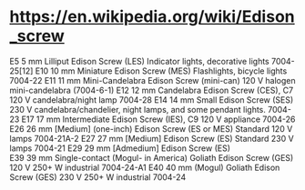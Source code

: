 # https://en.wikipedia.org/wiki/Edison_screw
E5	5 mm	Lilliput Edison Screw (LES)	Indicator lights, decorative lights	7004-25[12]
E10	10 mm	Miniature Edison Screw (MES)	Flashlights, bicycle lights	7004-22
E11	11 mm	Mini-Candelabra Edison Screw (mini-can)	120 V halogen mini-candelabra	(7004-6-1)
E12	12 mm	Candelabra Edison Screw (CES), C7	120 V candelabra/night lamp	7004-28
E14	14 mm	Small Edison Screw (SES)	230 V candelabra/chandelier, night lamps, and some pendant lights.	7004-23
E17	17 mm	Intermediate Edison Screw (IES), C9	120 V appliance	7004-26
E26	26 mm	[Medium] (one-inch) Edison Screw (ES or MES)	Standard 120 V lamps	7004-21A-2
E27	27 mm	[Medium] Edison Screw (ES)	Standard 230 V lamps	7004-21
E29	29 mm	[Admedium] Edison Screw (ES)		
E39	39 mm	Single-contact (Mogul- in America) Goliath Edison Screw (GES)	120 V 250+ W industrial	7004-24-A1
E40	40 mm	(Mogul) Goliath Edison Screw (GES)	230 V 250+ W industrial	7004-24
